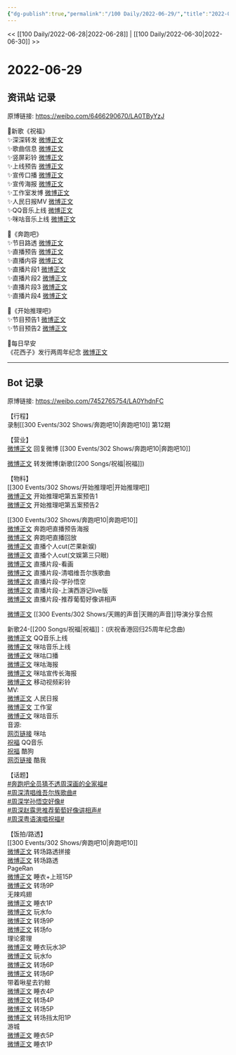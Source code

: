```yaml
---
{"dg-publish":true,"permalink":"/100 Daily/2022-06-29/","title":"2022-06-29","created":"2022-12-04T23:39:22.000+08:00","updated":"2023-01-09T19:15:35.338+08:00"}
---
```



<< [[100 Daily/2022-06-28\|2022-06-28]] | [[100 Daily/2022-06-30\|2022-06-30]] >>

# 2022-06-29

## 资讯站 记录

原博链接: https://weibo.com/6466290670/LA0TByYzJ

🌟新歌《祝福》  
✨深深转发 [微博正文](https://m.weibo.cn/6466290670/4785798132793556)  
✨歌曲信息 [微博正文](https://m.weibo.cn/6466290670/4785790829991382)  
✨竖屏彩铃 [微博正文](https://m.weibo.cn/6466290670/4785800913620658)  
✨上线预告 [微博正文](https://m.weibo.cn/6466290670/4785688496572674)  
✨宣传口播 [微博正文](https://m.weibo.cn/6466290670/4785761553482475)  
✨宣传海报 [微博正文](https://m.weibo.cn/6466290670/4785786043767154)  
✨工作室发博 [微博正文](https://m.weibo.cn/6466290670/4785806843838936)  
✨人民日报MV [微博正文](https://m.weibo.cn/6466290670/4785797406131103)  
✨QQ音乐上线 [微博正文](https://m.weibo.cn/6466290670/4785790901027294)  
✨咪咕音乐上线 [微博正文](https://m.weibo.cn/6466290670/4785791652336312)

🌟《奔跑吧》  
✨节目路透 [微博正文](https://m.weibo.cn/6466290670/4785643110269342)  
✨直播预告 [微博正文](https://m.weibo.cn/6466290670/4785641285489221)  
✨直播内容 [微博正文](https://m.weibo.cn/6466290670/4785714334269588)  
✨直播片段1 [微博正文](https://m.weibo.cn/6466290670/4785728176001542)  
✨直播片段2 [微博正文](https://m.weibo.cn/6466290670/4785728456754226)  
✨直播片段3 [微博正文](https://m.weibo.cn/6466290670/4785733941854506)  
✨直播片段4 [微博正文](https://m.weibo.cn/6466290670/4785831238436031)

🌟《开始推理吧》  
✨节目预告1 [微博正文](https://m.weibo.cn/6466290670/4785642486108047)  
✨节目预告2 [微博正文](https://m.weibo.cn/6466290670/4785643459445590)

🌟每日早安  
《花西子》发行两周年纪念 [微博正文](https://m.weibo.cn/6466290670/4785616469099901)

---
## Bot 记录

原博链接: https://weibo.com/7452765754/LA0YhdnFC

【行程】  
录制[[300 Events/302 Shows/奔跑吧10\|奔跑吧10]] 第12期

【营业】  
[微博正文](https://weibo.com/1736988591/LzNWG4Ffm) 回复微博 [[300 Events/302 Shows/奔跑吧10\|奔跑吧10]]

[微博正文](https://weibo.com/1736988591/LzZWHib5T) 转发微博(新歌[[200 Songs/祝福\|祝福]])

【物料】  
[[300 Events/302 Shows/开始推理吧\|开始推理吧]]  
[微博正文](https://weibo.com/2162247381/LzVOgDSiI) 开始推理吧第五案预告1  
[微博正文](https://weibo.com/2162247381/LzVQKnMmd) 开始推理吧第五案预告2

[[300 Events/302 Shows/奔跑吧10\|奔跑吧10]]  
[微博正文](https://weibo.com/5242381821/LzVMD3oeX) 奔跑吧直播预告海报  
[微博正文](https://weibo.com/5242381821/LzXKn30Dz) 奔跑吧直播回放  
[微博正文](https://weibo.com/1591169702/LzYnD2dIe) 直播个人cut(芒果新娱)  
[微博正文](https://weibo.com/1371117067/LzYyqkyBS) 直播个人cut(文娱第三只眼)  
[微博正文](https://weibo.com/5242381821/LzY4pk14T) 直播片段-看画  
[微博正文](https://weibo.com/5242381821/LzY9Qr8Zl) 直播片段-清唱维吾尔族歌曲  
[微博正文](https://weibo.com/5242381821/LzYeLsqgj) 直播片段-学孙悟空  
[微博正文](https://weibo.com/5242381821/LzYmanwPF) 直播片段-上演西游记live版  
[微博正文](https://weibo.com/5242381821/LzZzjDc1V) 直播片段-推荐葡萄好像讲相声

[微博正文](https://weibo.com/1846843604/LzVJ1jOkJ) [[300 Events/302 Shows/天赐的声音\|天赐的声音]]导演分享合照

新歌24-[[200 Songs/祝福\|祝福]]：(庆祝香港回归25周年纪念曲)  
[微博正文](https://weibo.com/2169129705/LzZJUdhIQ) QQ音乐上线  
[微博正文](https://weibo.com/5428441557/LzZIICrEb) 咪咕音乐上线  
[微博正文](https://weibo.com/5428441557/LzYYShdCU) 咪咕口播  
[微博正文](https://weibo.com/5428441557/LzZq1pC9f) 咪咕海报  
[微博正文](https://weibo.com/5428441557/LA0nJ7UST) 咪咕宣传长海报  
[微博正文](https://weibo.com/6663712991/LzZIapfAW) 移动视频彩铃  
MV:  
[微博正文](https://weibo.com/2803301701/LzZSlw8gx) 人民日报  
[微博正文](https://weibo.com/7478855230/LA08H90DQ) 工作室  
[微博正文](https://weibo.com/1867028705/LzZVtmLl1) 咪咕音乐  
音源:  
[网页链接](https://weibo.cn/sinaurl?u=http%3A%2F%2Fc.migu.cn%2F00eSBd%3Fifrom%3D5f25edcac0a77ea02e380575a7a9d0d7) 咪咕  
[祝福](https://weibo.cn/sinaurl?u=https%3A%2F%2Fc.y.qq.com%2Fbase%2Ffcgi-bin%2Fu%3F__%3DfcPKjJWwfxEg) QQ音乐  
[祝福](https://weibo.cn/sinaurl?u=https%3A%2F%2Ft4.kugou.com%2Fsong.html%3Fid%3D2z0OFffzAV3) 酷狗  
[网页链接](https://weibo.cn/sinaurl?u=https%3A%2F%2Fm.kuwo.cn%2Fyinyue%2F225659419%3Ff%3Dip%26t%3Dusercopy) 酷我

【话题】  
[#奔跑吧全员猜不透周深画的全家福#](https://s.weibo.com/weibo?q=%23%E5%A5%94%E8%B7%91%E5%90%A7%E5%85%A8%E5%91%98%E7%8C%9C%E4%B8%8D%E9%80%8F%E5%91%A8%E6%B7%B1%E7%94%BB%E7%9A%84%E5%85%A8%E5%AE%B6%E7%A6%8F%23)  
[#周深清唱维吾尔族歌曲#](https://s.weibo.com/weibo?q=%23%E5%91%A8%E6%B7%B1%E6%B8%85%E5%94%B1%E7%BB%B4%E5%90%BE%E5%B0%94%E6%97%8F%E6%AD%8C%E6%9B%B2%23)  
[#周深学孙悟空好像#](https://s.weibo.com/weibo?q=%23%E5%91%A8%E6%B7%B1%E5%AD%A6%E5%AD%99%E6%82%9F%E7%A9%BA%E5%A5%BD%E5%83%8F%23)  
[#周深赵露思推荐葡萄好像讲相声#](https://s.weibo.com/weibo?q=%23%E5%91%A8%E6%B7%B1%E8%B5%B5%E9%9C%B2%E6%80%9D%E6%8E%A8%E8%8D%90%E8%91%A1%E8%90%84%E5%A5%BD%E5%83%8F%E8%AE%B2%E7%9B%B8%E5%A3%B0%23)  
[#周深粤语演唱祝福#](https://s.weibo.com/weibo?q=%23%E5%91%A8%E6%B7%B1%E7%B2%A4%E8%AF%AD%E6%BC%94%E5%94%B1%E7%A5%9D%E7%A6%8F%23)

【饭拍/路透】  
[[300 Events/302 Shows/奔跑吧10\|奔跑吧10]]  
[微博正文](https://weibo.com/5122158435/LA0FSDrdk) 转场路透拼接  
[微博正文](https://weibo.com/5122158435/LA0LX2GOk) 转场路透  
PageRan  
[微博正文](https://weibo.com/7633014126/LzYKBzZWI) 睡衣+上班15P  
[微博正文](https://weibo.com/7633014126/LA0tKywa3) 转场9P  
无辣鸡翅  
[微博正文](https://weibo.com/7495641082/LzWjVlIcJ) 睡衣1P  
[微博正文](https://weibo.com/7495641082/LzXwuBHWS) 玩水fo  
[微博正文](https://weibo.com/7495641082/LA0ds0Uk2) 转场9P  
[微博正文](https://weibo.com/7495641082/LA0qedEVw) 转场fo  
理论雾理  
[微博正文](https://weibo.com/7458115630/LzX0HpgQK) 睡衣玩水3P  
[微博正文](https://weibo.com/7458115630/LzXBV8wUI) 玩水fo  
[微博正文](https://weibo.com/7458115630/LzYz1ymqw) 转场6P  
[微博正文](https://weibo.com/7458115630/LA04qjWpG) 转场6P  
带着啾星去钓鲸  
[微博正文](https://weibo.com/3246571812/LzWG5Chd3) 睡衣4P  
[微博正文](https://weibo.com/3246571812/LzYInDANL) 转场4P  
[微博正文](https://weibo.com/3246571812/LzZvAjlVB) 转场5P  
[微博正文](https://weibo.com/3246571812/LzZNYBri1) 转场挡太阳1P  
游城  
[微博正文](https://weibo.com/1801743981/LzWBrzknh) 睡衣5P  
[微博正文](https://weibo.com/1801743981/LzXmKCz8b) 睡衣1P
